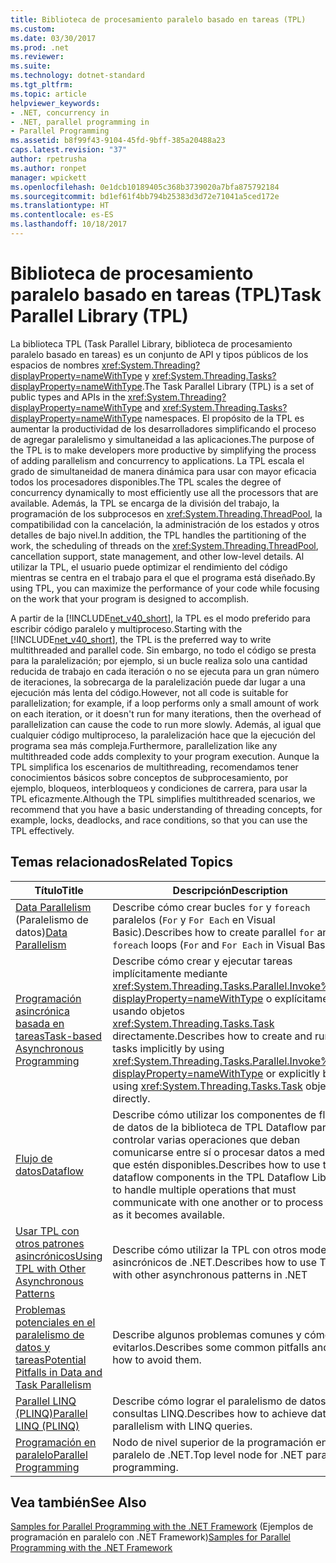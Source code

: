 ```yaml
---
title: Biblioteca de procesamiento paralelo basado en tareas (TPL)
ms.custom: 
ms.date: 03/30/2017
ms.prod: .net
ms.reviewer: 
ms.suite: 
ms.technology: dotnet-standard
ms.tgt_pltfrm: 
ms.topic: article
helpviewer_keywords:
- .NET, concurrency in
- .NET, parallel programming in
- Parallel Programming
ms.assetid: b8f99f43-9104-45fd-9bff-385a20488a23
caps.latest.revision: "37"
author: rpetrusha
ms.author: ronpet
manager: wpickett
ms.openlocfilehash: 0e1dcb10189405c368b3739020a7bfa875792184
ms.sourcegitcommit: bd1ef61f4bb794b25383d3d72e71041a5ced172e
ms.translationtype: HT
ms.contentlocale: es-ES
ms.lasthandoff: 10/18/2017
---
```

# <a name="task-parallel-library-tpl"></a><span data-ttu-id="2fa1e-102">Biblioteca de procesamiento paralelo basado en tareas (TPL)</span><span class="sxs-lookup"><span data-stu-id="2fa1e-102">Task Parallel Library (TPL)</span></span>
<span data-ttu-id="2fa1e-103">La biblioteca TPL (Task Parallel Library, biblioteca de procesamiento paralelo basado en tareas) es un conjunto de API y tipos públicos de los espacios de nombres <xref:System.Threading?displayProperty=nameWithType> y <xref:System.Threading.Tasks?displayProperty=nameWithType>.</span><span class="sxs-lookup"><span data-stu-id="2fa1e-103">The Task Parallel Library (TPL) is a set of public types and APIs in the <xref:System.Threading?displayProperty=nameWithType> and <xref:System.Threading.Tasks?displayProperty=nameWithType> namespaces.</span></span> <span data-ttu-id="2fa1e-104">El propósito de la TPL es aumentar la productividad de los desarrolladores simplificando el proceso de agregar paralelismo y simultaneidad a las aplicaciones.</span><span class="sxs-lookup"><span data-stu-id="2fa1e-104">The purpose of the TPL is to make developers more productive by simplifying the process of adding parallelism and concurrency to applications.</span></span> <span data-ttu-id="2fa1e-105">La TPL escala el grado de simultaneidad de manera dinámica para usar con mayor eficacia todos los procesadores disponibles.</span><span class="sxs-lookup"><span data-stu-id="2fa1e-105">The TPL scales the degree of concurrency dynamically to most efficiently use all the processors that are available.</span></span> <span data-ttu-id="2fa1e-106">Además, la TPL se encarga de la división del trabajo, la programación de los subprocesos en <xref:System.Threading.ThreadPool>, la compatibilidad con la cancelación, la administración de los estados y otros detalles de bajo nivel.</span><span class="sxs-lookup"><span data-stu-id="2fa1e-106">In addition, the TPL handles the partitioning of the work, the scheduling of threads on the <xref:System.Threading.ThreadPool>, cancellation support, state management, and other low-level details.</span></span> <span data-ttu-id="2fa1e-107">Al utilizar la TPL, el usuario puede optimizar el rendimiento del código mientras se centra en el trabajo para el que el programa está diseñado.</span><span class="sxs-lookup"><span data-stu-id="2fa1e-107">By using TPL, you can maximize the performance of your code while focusing on the work that your program is designed to accomplish.</span></span>  
  
 <span data-ttu-id="2fa1e-108">A partir de la [!INCLUDE[net_v40_short](../../../includes/net-v40-short-md.md)], la TPL es el modo preferido para escribir código paralelo y multiproceso.</span><span class="sxs-lookup"><span data-stu-id="2fa1e-108">Starting with the [!INCLUDE[net_v40_short](../../../includes/net-v40-short-md.md)], the TPL is the preferred way to write multithreaded and parallel code.</span></span> <span data-ttu-id="2fa1e-109">Sin embargo, no todo el código se presta para la paralelización; por ejemplo, si un bucle realiza solo una cantidad reducida de trabajo en cada iteración o no se ejecuta para un gran número de iteraciones, la sobrecarga de la paralelización puede dar lugar a una ejecución más lenta del código.</span><span class="sxs-lookup"><span data-stu-id="2fa1e-109">However, not all code is suitable for parallelization; for example, if a loop performs only a small amount of work on each iteration, or it doesn't run for many iterations, then the overhead of parallelization can cause the code to run more slowly.</span></span> <span data-ttu-id="2fa1e-110">Además, al igual que cualquier código multiproceso, la paralelización hace que la ejecución del programa sea más compleja.</span><span class="sxs-lookup"><span data-stu-id="2fa1e-110">Furthermore, parallelization like any multithreaded code adds complexity to your program execution.</span></span> <span data-ttu-id="2fa1e-111">Aunque la TPL simplifica los escenarios de multithreading, recomendamos tener conocimientos básicos sobre conceptos de subprocesamiento, por ejemplo, bloqueos, interbloqueos y condiciones de carrera, para usar la TPL eficazmente.</span><span class="sxs-lookup"><span data-stu-id="2fa1e-111">Although the TPL simplifies multithreaded scenarios, we recommend that you have a basic understanding of threading concepts, for example, locks, deadlocks, and race conditions, so that you can use the TPL effectively.</span></span>  
  
## <a name="related-topics"></a><span data-ttu-id="2fa1e-112">Temas relacionados</span><span class="sxs-lookup"><span data-stu-id="2fa1e-112">Related Topics</span></span>  
  
|<span data-ttu-id="2fa1e-113">Título</span><span class="sxs-lookup"><span data-stu-id="2fa1e-113">Title</span></span>|<span data-ttu-id="2fa1e-114">Descripción</span><span class="sxs-lookup"><span data-stu-id="2fa1e-114">Description</span></span>|  
|-|-|  
|<span data-ttu-id="2fa1e-115">[Data Parallelism](../../../docs/standard/parallel-programming/data-parallelism-task-parallel-library.md) (Paralelismo de datos)</span><span class="sxs-lookup"><span data-stu-id="2fa1e-115">[Data Parallelism](../../../docs/standard/parallel-programming/data-parallelism-task-parallel-library.md)</span></span>|<span data-ttu-id="2fa1e-116">Describe cómo crear bucles `for` y `foreach` paralelos (`For` y `For Each` en Visual Basic).</span><span class="sxs-lookup"><span data-stu-id="2fa1e-116">Describes how to create parallel `for` and `foreach` loops (`For` and `For Each` in Visual Basic).</span></span>|  
|[<span data-ttu-id="2fa1e-117">Programación asincrónica basada en tareas</span><span class="sxs-lookup"><span data-stu-id="2fa1e-117">Task-based Asynchronous Programming</span></span>](../../../docs/standard/parallel-programming/task-based-asynchronous-programming.md)|<span data-ttu-id="2fa1e-118">Describe cómo crear y ejecutar tareas implícitamente mediante <xref:System.Threading.Tasks.Parallel.Invoke%2A?displayProperty=nameWithType> o explícitamente usando objetos <xref:System.Threading.Tasks.Task> directamente.</span><span class="sxs-lookup"><span data-stu-id="2fa1e-118">Describes how to create and run tasks implicitly by using <xref:System.Threading.Tasks.Parallel.Invoke%2A?displayProperty=nameWithType> or explicitly by using <xref:System.Threading.Tasks.Task> objects directly.</span></span>|  
|[<span data-ttu-id="2fa1e-119">Flujo de datos</span><span class="sxs-lookup"><span data-stu-id="2fa1e-119">Dataflow</span></span>](../../../docs/standard/parallel-programming/dataflow-task-parallel-library.md)|<span data-ttu-id="2fa1e-120">Describe cómo utilizar los componentes de flujo de datos de la biblioteca de TPL Dataflow para controlar varias operaciones que deban comunicarse entre sí o procesar datos a medida que estén disponibles.</span><span class="sxs-lookup"><span data-stu-id="2fa1e-120">Describes how to use the dataflow components in the TPL Dataflow Library to handle multiple operations that must communicate with one another or to process data as it becomes available.</span></span>|  
|[<span data-ttu-id="2fa1e-121">Usar TPL con otros patrones asincrónicos</span><span class="sxs-lookup"><span data-stu-id="2fa1e-121">Using TPL with Other Asynchronous Patterns</span></span>](../../../docs/standard/parallel-programming/using-tpl-with-other-asynchronous-patterns.md)|<span data-ttu-id="2fa1e-122">Describe cómo utilizar la TPL con otros modelos asincrónicos de .NET.</span><span class="sxs-lookup"><span data-stu-id="2fa1e-122">Describes how to use TPL with other asynchronous patterns in .NET</span></span>|  
|[<span data-ttu-id="2fa1e-123">Problemas potenciales en el paralelismo de datos y tareas</span><span class="sxs-lookup"><span data-stu-id="2fa1e-123">Potential Pitfalls in Data and Task Parallelism</span></span>](../../../docs/standard/parallel-programming/potential-pitfalls-in-data-and-task-parallelism.md)|<span data-ttu-id="2fa1e-124">Describe algunos problemas comunes y cómo evitarlos.</span><span class="sxs-lookup"><span data-stu-id="2fa1e-124">Describes some common pitfalls and how to avoid them.</span></span>|  
|[<span data-ttu-id="2fa1e-125">Parallel LINQ (PLINQ)</span><span class="sxs-lookup"><span data-stu-id="2fa1e-125">Parallel LINQ (PLINQ)</span></span>](../../../docs/standard/parallel-programming/parallel-linq-plinq.md)|<span data-ttu-id="2fa1e-126">Describe cómo lograr el paralelismo de datos con consultas LINQ.</span><span class="sxs-lookup"><span data-stu-id="2fa1e-126">Describes how to achieve data parallelism with LINQ queries.</span></span>|  
|[<span data-ttu-id="2fa1e-127">Programación en paralelo</span><span class="sxs-lookup"><span data-stu-id="2fa1e-127">Parallel Programming</span></span>](../../../docs/standard/parallel-programming/index.md)|<span data-ttu-id="2fa1e-128">Nodo de nivel superior de la programación en paralelo de .NET.</span><span class="sxs-lookup"><span data-stu-id="2fa1e-128">Top level node for .NET parallel programming.</span></span>|  
  
## <a name="see-also"></a><span data-ttu-id="2fa1e-129">Vea también</span><span class="sxs-lookup"><span data-stu-id="2fa1e-129">See Also</span></span>  
 <span data-ttu-id="2fa1e-130">[Samples for Parallel Programming with the .NET Framework](http://code.msdn.microsoft.com/Samples-for-Parallel-b4b76364) (Ejemplos de programación en paralelo con .NET Framework)</span><span class="sxs-lookup"><span data-stu-id="2fa1e-130">[Samples for Parallel Programming with the .NET Framework](http://code.msdn.microsoft.com/Samples-for-Parallel-b4b76364)</span></span>

